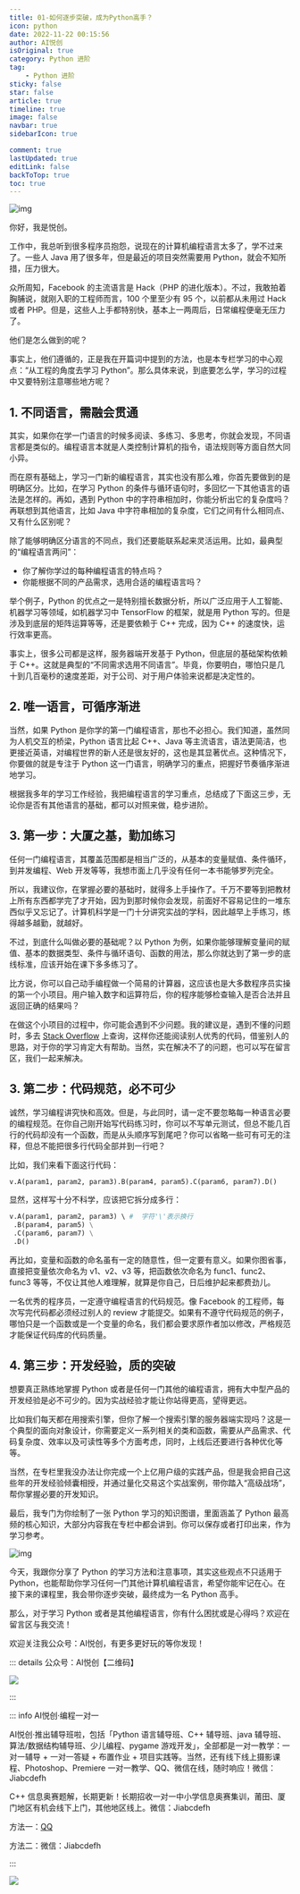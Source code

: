 ```yaml
---
title: 01-如何逐步突破，成为Python高手？
icon: python
date: 2022-11-22 00:15:56
author: AI悦创
isOriginal: true
category: Python 进阶
tag:
    - Python 进阶
sticky: false
star: false
article: true
timeline: true
image: false
navbar: true
sidebarIcon: true

comment: true
lastUpdated: true
editLink: false
backToTop: true
toc: true
---
```


![img](./01.assets/6415e7ddb2a3b3d222b052569e8195c9.jpg)

你好，我是悦创。

工作中，我总听到很多程序员抱怨，说现在的计算机编程语言太多了，学不过来了。一些人  Java 用了很多年，但是最近的项目突然需要用 Python，就会不知所措，压力很大。

众所周知，Facebook 的主流语言是 Hack（PHP 的进化版本）。不过，我敢拍着胸脯说，就刚入职的工程师而言，100 个里至少有 95 个，以前都从未用过 Hack 或者 PHP。但是，这些人上手都特别快，基本上一两周后，日常编程便毫无压力了。

他们是怎么做到的呢？

事实上，他们遵循的，正是我在开篇词中提到的方法，也是本专栏学习的中心观点：“从工程的角度去学习 Python”。那么具体来说，到底要怎么学，学习的过程中又要特别注意哪些地方呢？

## 1. 不同语言，需融会贯通

其实，如果你在学一门语言的时候多阅读、多练习、多思考，你就会发现，不同语言都是类似的。编程语言本就是人类控制计算机的指令，语法规则等方面自然大同小异。

而在原有基础上，学习一门新的编程语言，其实也没有那么难，你首先要做到的是明确区分。比如，在学习 Python 的条件与循环语句时，多回忆一下其他语言的语法是怎样的。再如，遇到 Python 中的字符串相加时，你能分析出它的复杂度吗？再联想到其他语言，比如 Java 中字符串相加的复杂度，它们之间有什么相同点、又有什么区别呢？

除了能够明确区分语言的不同点，我们还要能联系起来灵活运用。比如，最典型的“编程语言两问”：

- 你了解你学过的每种编程语言的特点吗？
- 你能根据不同的产品需求，选用合适的编程语言吗？

举个例子，Python 的优点之一是特别擅长数据分析，所以广泛应用于人工智能、机器学习等领域，如机器学习中 TensorFlow 的框架，就是用 Python 写的。但是涉及到底层的矩阵运算等等，还是要依赖于 C++ 完成，因为 C++ 的速度快，运行效率更高。

事实上，很多公司都是这样，服务器端开发基于 Python，但底层的基础架构依赖于 C++。这就是典型的“不同需求选用不同语言”。毕竟，你要明白，哪怕只是几十到几百毫秒的速度差距，对于公司、对于用户体验来说都是决定性的。

## 2. 唯一语言，可循序渐进

当然，如果 Python 是你学的第一门编程语言，那也不必担心。我们知道，虽然同为人机交互的桥梁，Python 语言比起 C++、Java 等主流语言，语法更简洁，也更接近英语，对编程世界的新人还是很友好的，这也是其显著优点。这种情况下，你要做的就是专注于 Python 这一门语言，明确学习的重点，把握好节奏循序渐进地学习。

根据我多年的学习工作经验，我把编程语言的学习重点，总结成了下面这三步，无论你是否有其他语言的基础，都可以对照来做，稳步进阶。

## 3. 第一步：大厦之基，勤加练习

任何一门编程语言，其覆盖范围都是相当广泛的，从基本的变量赋值、条件循环，到并发编程、Web 开发等等，我想市面上几乎没有任何一本书能够罗列完全。

所以，我建议你，在掌握必要的基础时，就得多上手操作了。千万不要等到把教材上所有东西都学完了才开始，因为到那时候你会发现，前面好不容易记住的一堆东西似乎又忘记了。计算机科学是一门十分讲究实战的学科，因此越早上手练习，练得越多越勤，就越好。

不过，到底什么叫做必要的基础呢？以 Python 为例，如果你能够理解变量间的赋值、基本的数据类型、条件与循环语句、函数的用法，那么你就达到了第一步的底线标准，应该开始在课下多多练习了。

比方说，你可以自己动手编程做一个简易的计算器，这应该也是大多数程序员实操的第一个小项目。用户输入数字和运算符后，你的程序能够检查输入是否合法并且返回正确的结果吗？

在做这个小项目的过程中，你可能会遇到不少问题。我的建议是，遇到不懂的问题时，多去 [Stack Overflow](https://stackoverflow.com/) 上查询，这样你还能阅读别人优秀的代码，借鉴别人的思路，对于你的学习肯定大有帮助。当然，实在解决不了的问题，也可以写在留言区，我们一起来解决。

## 3. 第二步：代码规范，必不可少

诚然，学习编程讲究快和高效。但是，与此同时，请一定不要忽略每一种语言必要的编程规范。在你自己刚开始写代码练习时，你可以不写单元测试，但总不能几百行的代码却没有一个函数，而是从头顺序写到尾吧？你可以省略一些可有可无的注释，但总不能把很多行代码全部并到一行吧？

比如，我们来看下面这行代码：

```python
v.A(param1, param2, param3).B(param4, param5).C(param6, param7).D()
```

显然，这样写十分不科学，应该把它拆分成多行：

```python
v.A(param1, param2, param3) \ #  字符'\'表示换行
 .B(param4, param5) \
 .C(param6, param7) \
 .D()
```

再比如，变量和函数的命名虽有一定的随意性，但一定要有意义。如果你图省事，直接把变量依次命名为 v1、v2、v3 等，把函数依次命名为 func1、func2、func3 等等，不仅让其他人难理解，就算是你自己，日后维护起来都费劲儿。

一名优秀的程序员，一定遵守编程语言的代码规范。像 Facebook 的工程师，每次写完代码都必须经过别人的 review 才能提交。如果有不遵守代码规范的例子，哪怕只是一个函数或是一个变量的命名，我们都会要求原作者加以修改，严格规范才能保证代码库的代码质量。

## 4. 第三步：开发经验，质的突破

想要真正熟练地掌握 Python 或者是任何一门其他的编程语言，拥有大中型产品的开发经验是必不可少的。因为实战经验才能让你站得更高，望得更远。

比如我们每天都在用搜索引擎，但你了解一个搜索引擎的服务器端实现吗？这是一个典型的面向对象设计，你需要定义一系列相关的类和函数，需要从产品需求、代码复杂度、效率以及可读性等多个方面考虑，同时，上线后还要进行各种优化等等。

当然，在专栏里我没办法让你完成一个上亿用户级的实践产品，但是我会把自己这些年的开发经验倾囊相授，并通过量化交易这个实战案例，带你踏入“高级战场”，帮你掌握必要的开发知识。

最后，我专门为你绘制了一张 Python 学习的知识图谱，里面涵盖了 Python 最高频的核心知识，大部分内容我在专栏中都会讲到。你可以保存或者打印出来，作为学习参考。

![img](./01.assets/2cfc18adf51b61ca8140561071d20c1d.png)

今天，我跟你分享了 Python 的学习方法和注意事项，其实这些观点不只适用于 Python，也能帮助你学习任何一门其他计算机编程语言，希望你能牢记在心。在接下来的课程里，我会带你逐步突破，最终成为一名 Python 高手。

那么，对于学习 Python 或者是其他编程语言，你有什么困扰或是心得吗？欢迎在留言区与我交流！

欢迎关注我公众号：AI悦创，有更多更好玩的等你发现！

::: details 公众号：AI悦创【二维码】

![](/gzh.jpg)

:::

::: info AI悦创·编程一对一

AI悦创·推出辅导班啦，包括「Python 语言辅导班、C++ 辅导班、java 辅导班、算法/数据结构辅导班、少儿编程、pygame 游戏开发」，全部都是一对一教学：一对一辅导 + 一对一答疑 + 布置作业 + 项目实践等。当然，还有线下线上摄影课程、Photoshop、Premiere 一对一教学、QQ、微信在线，随时响应！微信：Jiabcdefh

C++ 信息奥赛题解，长期更新！长期招收一对一中小学信息奥赛集训，莆田、厦门地区有机会线下上门，其他地区线上。微信：Jiabcdefh

方法一：[QQ](http://wpa.qq.com/msgrd?v=3&uin=1432803776&site=qq&menu=yes)

方法二：微信：Jiabcdefh

:::

![](/zsxq.jpg)

